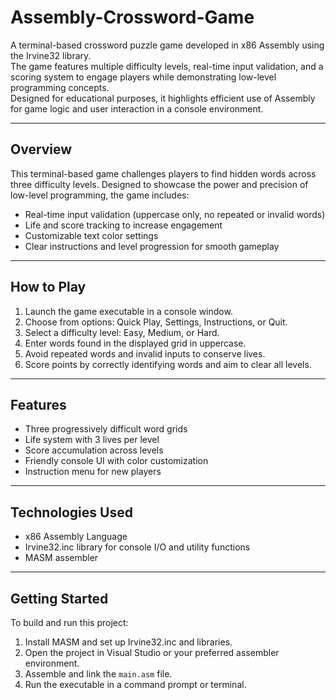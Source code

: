 # Assembly-Crossword-Game

A terminal-based crossword puzzle game developed in x86 Assembly using the Irvine32 library.  
The game features multiple difficulty levels, real-time input validation, and a scoring system to engage players while demonstrating low-level programming concepts.  
Designed for educational purposes, it highlights efficient use of Assembly for game logic and user interaction in a console environment.

---

## Overview

This terminal-based game challenges players to find hidden words across three difficulty levels. Designed to showcase the power and precision of low-level programming, the game includes:

- Real-time input validation (uppercase only, no repeated or invalid words)  
- Life and score tracking to increase engagement  
- Customizable text color settings  
- Clear instructions and level progression for smooth gameplay  

---

## How to Play

1. Launch the game executable in a console window.  
2. Choose from options: Quick Play, Settings, Instructions, or Quit.  
3. Select a difficulty level: Easy, Medium, or Hard.  
4. Enter words found in the displayed grid in uppercase.  
5. Avoid repeated words and invalid inputs to conserve lives.  
6. Score points by correctly identifying words and aim to clear all levels.

---

## Features

- Three progressively difficult word grids  
- Life system with 3 lives per level  
- Score accumulation across levels  
- Friendly console UI with color customization  
- Instruction menu for new players

---

## Technologies Used

- x86 Assembly Language  
- Irvine32.inc library for console I/O and utility functions  
- MASM assembler  

---

## Getting Started

To build and run this project:

1. Install MASM and set up Irvine32.inc and libraries.  
2. Open the project in Visual Studio or your preferred assembler environment.  
3. Assemble and link the `main.asm` file.  
4. Run the executable in a command prompt or terminal.


